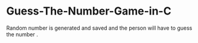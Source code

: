 # Guess-The-Number-Game-in-C
Random number is generated and saved and the person will have to guess the number .
